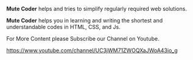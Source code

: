 **Mute Coder** helps and tries to simplify regularly required web solutions.

**Mute Coder** helps you in learning and writing the shortest and understandable codes in HTML, CSS, and Js.

For More Content please Subscribe our Channel on Youtube.

https://www.youtube.com/channel/UC3jWM71ZWOQXaJWoA43io_g
